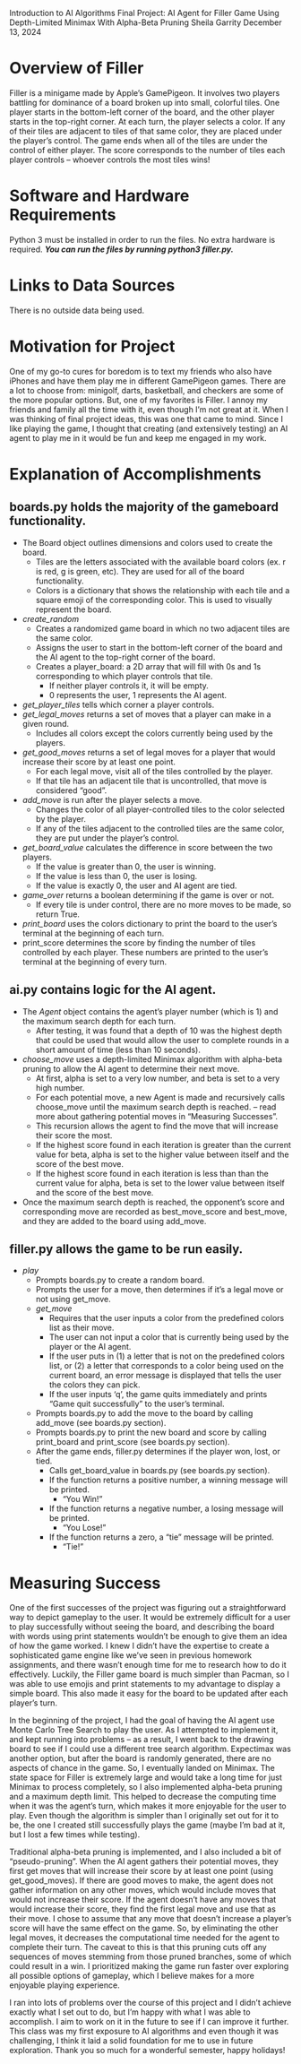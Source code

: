 Introduction to AI Algorithms Final Project: AI Agent for Filler Game Using Depth-Limited Minimax With Alpha-Beta Pruning
Sheila Garrity
December 13, 2024

# Overview of Filler
Filler is a minigame made by Apple’s GamePigeon. It involves two players battling for dominance of a board broken up into small, colorful tiles. One player starts in the bottom-left corner of the board, and the other player starts in the top-right corner. At each turn, the player selects a color. If any of their tiles are adjacent to tiles of that same color, they are placed under the player’s control. The game ends when all of the tiles are under the control of either player. The score corresponds to the number of tiles each player controls – whoever controls the most tiles wins! 

# Software and Hardware Requirements
Python 3 must be installed in order to run the files. No extra hardware is required.
***You can run the files by running python3 filler.py.***

# Links to Data Sources
There is no outside data being used.

# Motivation for Project
One of my go-to cures for boredom is to text my friends who also have iPhones and have them play me in different GamePigeon games. There are a lot to choose from: minigolf, darts, basketball, and checkers are some of the more popular options. But, one of my favorites is Filler. I annoy my friends and family all the time with it, even though I’m not great at it. When I was thinking of final project ideas, this was one that came to mind. Since I like playing the game, I thought that creating (and extensively testing) an AI agent to play me in it would be fun and keep me engaged in my work.

# Explanation of Accomplishments
## **boards.py** holds the majority of the gameboard functionality.
- The Board object outlines dimensions and colors used to create the board.
    - Tiles are the letters associated with the available board colors (ex. r is red, g is green, etc). They are used for all of the board functionality.
    - Colors is a dictionary that shows the relationship with each tile and a square emoji of the corresponding color. This is used to visually represent the board.
- *create_random*
    - Creates a randomized game board in which no two adjacent tiles are the same color.
    - Assigns the user to start in the bottom-left corner of the board and the AI agent to the top-right corner of the board.
    - Creates a player_board: a 2D array that will fill with 0s and 1s corresponding to which player controls that tile.
        - If neither player controls it, it will be empty.
        - 0 represents the user, 1 represents the AI agent.
- *get_player_tiles* tells which corner a player controls.
- *get_legal_moves* returns a set of moves that a player can make in a given round.
    - Includes all colors except the colors currently being used by the players.
- *get_good_moves* returns a set of legal moves for a player that would increase their score by at least one point.
    - For each legal move, visit all of the tiles controlled by the player.
    - If that tile has an adjacent tile that is uncontrolled, that move is considered “good”.
- *add_move* is run after the player selects a move.
    - Changes the color of all player-controlled tiles to the color selected by the player.
    - If any of the tiles adjacent to the controlled tiles are the same color, they are put under the player’s control.
- *get_board_value* calculates the difference in score between the two players.
    - If the value is greater than 0, the user is winning.
    - If the value is less than 0, the user is losing.
    - If the value is exactly 0, the user and AI agent are tied.
- *game_over* returns a boolean determining if the game is over or not.
    - If every tile is under control, there are no more moves to be made, so return True.
- *print_board* uses the colors dictionary to print the board to the user’s terminal at the beginning of each turn.
- print_score determines the score by finding the number of tiles controlled by each player. These numbers are printed to the user’s terminal at the beginning of every turn.

## **ai.py** contains logic for the AI agent.
- The *Agent* object contains the agent’s player number (which is 1) and the maximum search depth for each turn.
    - After testing, it was found that a depth of 10 was the highest depth that could be used that would allow the user to complete rounds in a short amount of time (less than 10 seconds).
- *choose_move* uses a depth-limited Minimax algorithm with alpha-beta pruning to allow the AI agent to determine their next move.
    - At first, alpha is set to a very low number, and beta is set to a very high number.
    - For each potential move, a new Agent is made and recursively calls choose_move until the maximum search depth is reached. – read more about gathering potential moves in “Measuring Successes”.
    - This recursion allows the agent to find the move that will increase their score the most.
    - If the highest score found in each iteration is greater than the current value for beta, alpha is set to the higher value between itself and the score of the best move.
    - If the highest score found in each iteration is less than than the current value for alpha, beta is set to the lower value between itself and the score of the best move.
- Once the maximum search depth is reached, the opponent’s score and corresponding move are recorded as best_move_score and best_move, and they are added to the board using add_move.

## **filler.py** allows the game to be run easily.
- *play*
    - Prompts boards.py to create a random board.
    - Prompts the user for a move, then determines if it’s a legal move or not using get_move.
    - *get_move*
        - Requires that the user inputs a color from the predefined colors list as their move.
        - The user can not input a color that is currently being used by the player or the AI agent.
        - If the user puts in (1) a letter that is not on the predefined colors list, or (2) a letter that corresponds to a color being used on the current board, an error message is displayed that tells the user the colors they can pick.
        - If the user inputs ‘q’, the game quits immediately and prints “Game quit successfully” to the user’s terminal.
    - Prompts boards.py to add the move to the board by calling add_move (see boards.py section).
    - Prompts boards.py to print the new board and score by calling print_board and print_score (see boards.py section).
    - After the game ends, filler.py determines if the player won, lost, or tied.
        - Calls get_board_value in boards.py (see boards.py section).
        - If the function returns a positive number, a winning message will be printed.
            - “You Win!”
        - If the function returns a negative number, a losing message will be printed.
            - “You Lose!”
        - If the function returns a zero, a “tie” message will be printed.
            - “Tie!”

# Measuring Success
One of the first successes of the project was figuring out a straightforward way to depict gameplay to the user. It would be extremely difficult for a user to play successfully without seeing the board, and describing the board with words using print statements wouldn’t be enough to give them an idea of how the game worked. I knew I didn’t have the expertise to create a sophisticated game engine like we’ve seen in previous homework assignments, and there wasn’t enough time for me to research how to do it effectively. Luckily, the Filler game board is much simpler than Pacman, so I was able to use emojis and print statements to my advantage to display a simple board. This also made it easy for the board to be updated after each player’s turn.

In the beginning of the project, I had the goal of having the AI agent use Monte Carlo Tree Search to play the user. As I attempted to implement it, and kept running into problems – as a result, I went back to the drawing board to see if I could use a different tree search algorithm. Expectimax was another option, but after the board is randomly generated, there are no aspects of chance in the game. So, I eventually landed on Minimax. The state space for Filler is extremely large and would take a long time for just Minimax to process completely, so I also implemented alpha-beta pruning and a maximum depth limit. This helped to decrease the computing time when it was the agent’s turn, which makes it more enjoyable for the user to play. Even though the algorithm is simpler than I originally set out for it to be, the one I created still successfully plays the game (maybe I’m bad at it, but I lost a few times while testing).

Traditional alpha-beta pruning is implemented, and I also included a bit of “pseudo-pruning”. When the AI agent gathers their potential moves, they first get moves that will increase their score by at least one point (using get_good_moves). If there are good moves to make, the agent does not gather information on any other moves, which would include moves that would not increase their score. If the agent doesn’t have any moves that would increase their score, they find the first legal move and use that as their move. I chose to assume that any move that doesn’t increase a player’s score will have the same effect on the game. So, by eliminating the other legal moves, it decreases the computational time needed for the agent to complete their turn. The caveat to this is that this pruning cuts off any sequences of moves stemming from those pruned branches, some of which could result in a win. I prioritized making the game run faster over exploring all possible options of gameplay, which I believe makes for a more enjoyable playing experience.

I ran into lots of problems over the course of this project and I didn’t achieve exactly what I set out to do, but I’m happy with what I was able to accomplish. I aim to work on it in the future to see if I can improve it further. This class was my first exposure to AI algorithms and even though it was challenging, I think it laid a solid foundation for me to use in future exploration. Thank you so much for a wonderful semester, happy holidays!


